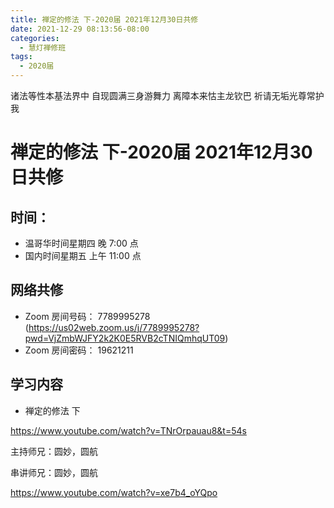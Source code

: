 ```yaml
---
title: 禅定的修法 下-2020届 2021年12月30日共修
date: 2021-12-29 08:13:56-08:00
categories:
  - 慧灯禅修班
tags:
  - 2020届
---
```

诸法等性本基法界中 自现圆满三身游舞力 
离障本来怙主龙钦巴 祈请无垢光尊常护我

# 禅定的修法 下-2020届 2021年12月30日共修

## 时间：

* 温哥华时间星期四 晚 7:00 点
* 国内时间星期五 上午 11:00 点

## 网络共修

* Zoom 房间号码： 7789995278 (<https://us02web.zoom.us/j/7789995278?pwd=VjZmbWJFY2k2K0E5RVB2cTNIQmhqUT09>)
* Zoom 房间密码： 19621211

## 学习内容

* 禅定的修法  下

<https://www.youtube.com/watch?v=TNrOrpauau8&t=54s>

主持师兄：圆妙，圆航

串讲师兄：圆妙，圆航

<https://www.youtube.com/watch?v=xe7b4_oYQpo>